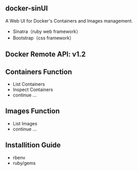 ## docker-sinUI
A Web UI for Docker's Containers and Images management.

* Sinatra（ruby web framework）
* Bootstrap（css framework）

## Docker Remote API: v1.2

## Containers Function
* List Containers
* Inspect Containers
* continue ...

## Images Function
* List Images
* continue ...

## Installition Guide
* rbenv
* ruby/gems

